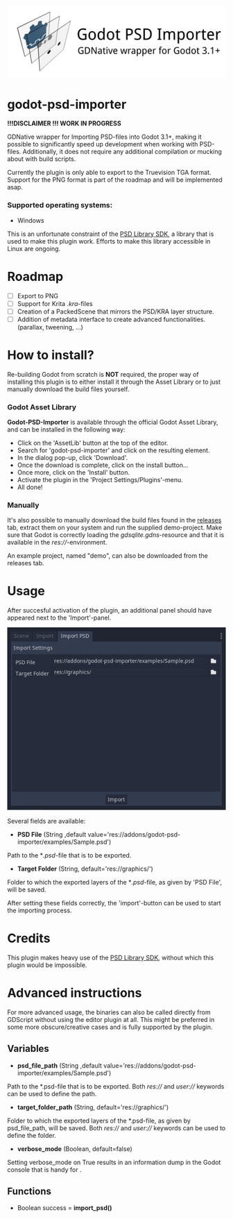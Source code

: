 ![Godot PSD Importer banner](icon/godot-psd-importer-banner.png?raw=true "Godot PSD Importer banner")

# godot-psd-importer

**!!!DISCLAIMER !!! WORK IN PROGRESS**

GDNative wrapper for Importing PSD-files into Godot 3.1+, making it possible to significantly speed up development when working with PSD-files. Additionally, it does not require any additional compilation or mucking about with build scripts.

Currently the plugin is only able to export to the Truevision TGA format. Support for the PNG format is part of the roadmap and will be implemented asap.

### Supported operating systems:
- Windows

This is an unfortunate constraint of the [PSD Library SDK](https://molecular-matters.com/products_psd_sdk.html), a library that is used to make this plugin work. Efforts to make this library accessible in Linux are ongoing.

# Roadmap

- [ ] Export to PNG
- [ ] Support for Krita *.kra*-files
- [ ] Creation of a PackedScene that mirrors the PSD/KRA layer structure.
- [ ] Addition of metadata interface to create advanced functionalities. (parallax, tweening, ...)

# How to install?

Re-building Godot from scratch is **NOT** required, the proper way of installing this plugin is to either install it through the Asset Library or to just manually download the build files yourself.

### Godot Asset Library

**Godot-PSD-Importer** is available through the official Godot Asset Library, and can be installed in the following way:

- Click on the 'AssetLib' button at the top of the editor.
- Search for 'godot-psd-importer' and click on the resulting element.
- In the dialog pop-up, click 'Download'.
- Once the download is complete, click on the install button...
- Once more, click on the 'Install' button.
- Activate the plugin in the 'Project Settings/Plugins'-menu.
- All done!

### Manually

It's also possible to manually download the build files found in the [releases](https://github.com/2shady4u/godot-sqlite/releases) tab, extract them on your system and run the supplied demo-project. Make sure that Godot is correctly loading the *gdsqlite.gdns*-resource and that it is available in the *res://*-environment.

An example project, named "demo", can also be downloaded from the releases tab. 

# Usage

After succesful activation of the plugin, an additional panel should have appeared next to the 'Import'-panel.

![Import Plugin Editor](readme/import_plugin_editor.PNG?raw=true "Import Plugin Editor")

Several fields are available:
- **PSD File** (String ,default value='res://addons/godot-psd-importer/examples/Sample.psd')

Path to the **.psd*-file that is to be exported.

- **Target Folder** (String, default='res://graphics/')

Folder to which the exported layers of the **.psd*-file, as given by 'PSD File', will be saved.

After setting these fields correctly, the 'import'-button can be used to start the importing process.

# Credits

This plugin makes heavy use of the [PSD Library SDK](https://molecular-matters.com/products_psd_sdk.html), without which this plugin would be impossible.

# Advanced instructions

For more advanced usage, the binaries can also be called directly from GDScript without using the editor plugin at all.
This might be preferred in some more obscure/creative cases and is fully supported by the plugin.

## Variables

- **psd_file_path** (String ,default value='res://addons/godot-psd-importer/examples/Sample.psd')

Path to the *.psd-file that is to be exported. Both *res://* and *user://* keywords can be used to define the path.

- **target_folder_path** (String, default='res://graphics/')

Folder to which the exported layers of the *.psd-file, as given by psd_file_path, will be saved. Both *res://* and *user://* keywords can be used to define the folder.

- **verbose_mode** (Boolean, default=false)

Setting verbose_mode on True results in an information dump in the Godot console that is handy for .

## Functions

- Boolean success = **import_psd()**



